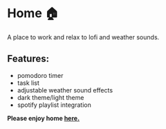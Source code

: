 # Home 🏠
A place to work and relax to lofi and weather sounds.

## Features:
- pomodoro timer
- task list
- adjustable weather sound effects
- dark theme/light theme
- spotify playlist integration

**Please enjoy home <a href="https://ni-xon.github.io/home/" target="_blank">here.</a>**
